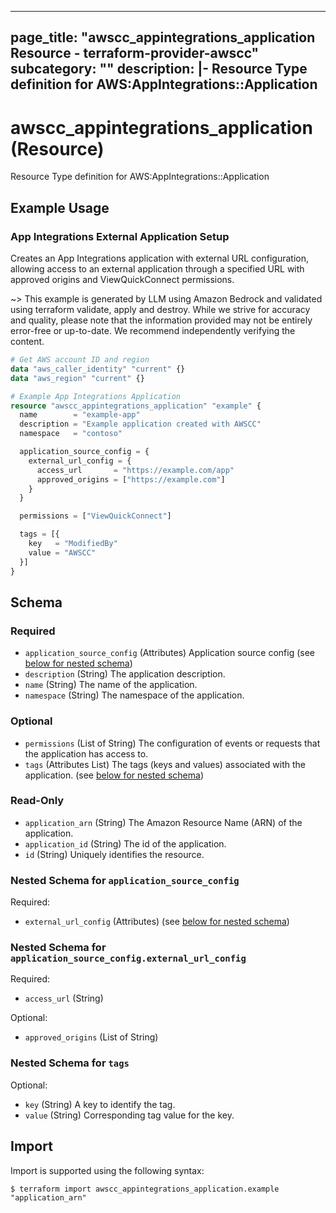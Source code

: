 
---
page_title: "awscc_appintegrations_application Resource - terraform-provider-awscc"
subcategory: ""
description: |-
  Resource Type definition for AWS:AppIntegrations::Application
---

# awscc_appintegrations_application (Resource)

Resource Type definition for AWS:AppIntegrations::Application

## Example Usage

### App Integrations External Application Setup

Creates an App Integrations application with external URL configuration, allowing access to an external application through a specified URL with approved origins and ViewQuickConnect permissions.

~> This example is generated by LLM using Amazon Bedrock and validated using terraform validate, apply and destroy. While we strive for accuracy and quality, please note that the information provided may not be entirely error-free or up-to-date. We recommend independently verifying the content.

```terraform
# Get AWS account ID and region
data "aws_caller_identity" "current" {}
data "aws_region" "current" {}

# Example App Integrations Application
resource "awscc_appintegrations_application" "example" {
  name        = "example-app"
  description = "Example application created with AWSCC"
  namespace   = "contoso"

  application_source_config = {
    external_url_config = {
      access_url       = "https://example.com/app"
      approved_origins = ["https://example.com"]
    }
  }

  permissions = ["ViewQuickConnect"]

  tags = [{
    key   = "ModifiedBy"
    value = "AWSCC"
  }]
}
```

<!-- schema generated by tfplugindocs -->
## Schema

### Required

- `application_source_config` (Attributes) Application source config (see [below for nested schema](#nestedatt--application_source_config))
- `description` (String) The application description.
- `name` (String) The name of the application.
- `namespace` (String) The namespace of the application.

### Optional

- `permissions` (List of String) The configuration of events or requests that the application has access to.
- `tags` (Attributes List) The tags (keys and values) associated with the application. (see [below for nested schema](#nestedatt--tags))

### Read-Only

- `application_arn` (String) The Amazon Resource Name (ARN) of the application.
- `application_id` (String) The id of the application.
- `id` (String) Uniquely identifies the resource.

<a id="nestedatt--application_source_config"></a>
### Nested Schema for `application_source_config`

Required:

- `external_url_config` (Attributes) (see [below for nested schema](#nestedatt--application_source_config--external_url_config))

<a id="nestedatt--application_source_config--external_url_config"></a>
### Nested Schema for `application_source_config.external_url_config`

Required:

- `access_url` (String)

Optional:

- `approved_origins` (List of String)



<a id="nestedatt--tags"></a>
### Nested Schema for `tags`

Optional:

- `key` (String) A key to identify the tag.
- `value` (String) Corresponding tag value for the key.

## Import

Import is supported using the following syntax:

```shell
$ terraform import awscc_appintegrations_application.example "application_arn"
```
